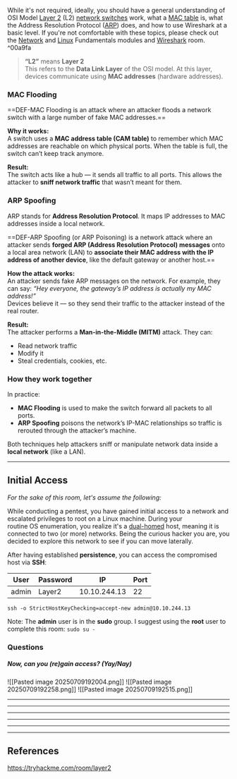 While it's not required, ideally, you should have a general understanding of OSI Model [Layer 2](https://en.wikipedia.org/wiki/Data_link_layer) (L2) [network switches](https://en.wikipedia.org/wiki/Network_switch) work, what a [MAC table](https://en.wikipedia.org/wiki/MAC_table) is, what the Address Resolution Protocol ([ARP](https://en.wikipedia.org/wiki/Address_Resolution_Protocol)) does, and how to use Wireshark at a basic level. If you're not comfortable with these topics, please check out the [Network](https://tryhackme.com/module/network-fundamentals) and [Linux](https://tryhackme.com/module/linux-fundamentals) Fundamentals modules and [Wireshark](https://tryhackme.com/room/wireshark) room. ^00a9fa


> **“L2”** means **Layer 2**  
> This refers to the **Data Link Layer** of the OSI model. At this layer, devices communicate using **MAC addresses** (hardware addresses).

### MAC Flooding

==DEF-MAC Flooding is an attack where an attacker floods a network switch with a large number of fake MAC addresses.==

**Why it works:**  
A switch uses a **MAC address table (CAM table)** to remember which MAC addresses are reachable on which physical ports. When the table is full, the switch can’t keep track anymore.

**Result:**  
The switch acts like a hub — it sends all traffic to all ports. This allows the attacker to **sniff network traffic** that wasn’t meant for them.


### ARP Spoofing

ARP stands for **Address Resolution Protocol**. It maps IP addresses to MAC addresses inside a local network.

==DEF-ARP Spoofing (or ARP Poisoning) is a network attack where an attacker sends **forged ARP (Address Resolution Protocol) messages** onto a local area network (LAN) to **associate their MAC address with the IP address of another device**, like the default gateway or another host.==

**How the attack works:**  
An attacker sends fake ARP messages on the network. For example, they can say: _“Hey everyone, the gateway’s IP address is actually my MAC address!”_  
Devices believe it — so they send their traffic to the attacker instead of the real router.

**Result:**  
The attacker performs a **Man-in-the-Middle (MITM)** attack. They can:
- Read network traffic
- Modify it
- Steal credentials, cookies, etc.


### How they work together

In practice:
- **MAC Flooding** is used to make the switch forward all packets to all ports.
- **ARP Spoofing** poisons the network’s IP-MAC relationships so traffic is rerouted through the attacker’s machine.

Both techniques help attackers sniff or manipulate network data inside a **local network** (like a LAN).

---

## Initial Access

_For the sake of this room, let's assume the following:_

While conducting a pentest, you have gained initial access to a network and escalated privileges to root on a Linux machine. During your routine OS enumeration, you realize it's a [dual-homed](https://en.wikipedia.org/wiki/Dual-homed) host, meaning it is connected to two (or more) networks. Being the curious hacker you are, you decided to explore this network to see if you can move laterally.

After having established **persistence**, you can access the compromised host via **SSH**:

| **User** | **Password** | **IP**       | **Port** |
| -------- | ------------ | ------------ | -------- |
| admin    | Layer2       | 10.10.244.13 | 22       |

`ssh -o StrictHostKeyChecking=accept-new admin@10.10.244.13`

Note: The **admin** user is in the **sudo** group. I suggest using the **root** user to complete this room: `sudo su -`

### Questions

##### Now, can you (re)gain access? (Yay/Nay)

![[Pasted image 20250709192004.png]]
![[Pasted image 20250709192258.png]]
![[Pasted image 20250709192515.png]]

---

---

---

---

---


---

## References

https://tryhackme.com/room/layer2